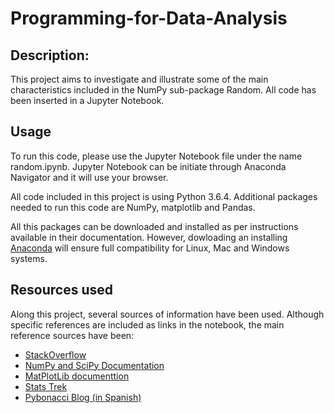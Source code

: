 # Programming-for-Data-Analysis

## Description:
This project aims to investigate and illustrate some of the main characteristics included in the NumPy sub-package Random.
All code has been inserted in a Jupyter Notebook.

## Usage
To run this code, please use the Jupyter Notebook file under the name random.ipynb. Jupyter Notebook can be initiate through Anaconda Navigator and it will use your browser.

All code included in this project is using Python 3.6.4. Additional packages needed to run this code are NumPy, matplotlib and Pandas.

All this packages can be downloaded and installed as per instructions available in their documentation. However, dowloading an installing [Anaconda](https://www.anaconda.com/download/) will ensure full compatibility for Linux, Mac and Windows systems. 

## Resources used
Along this project, several sources of information have been used. Although specific references are included as links in the notebook, the main reference sources have been:
- [StackOverflow](https://stackoverflow.com/)
- [NumPy and SciPy Documentation](https://docs.scipy.org/doc/)
- [MatPlotLib documenttion](https://matplotlib.org/)
- [Stats Trek](https://www.stattrek.com/)
- [Pybonacci Blog (in Spanish)](https://www.pybonacci.org/)
